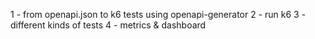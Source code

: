1 - from openapi.json to k6 tests using openapi-generator
2 - run k6
3 - different kinds of tests 
4 - metrics & dashboard
